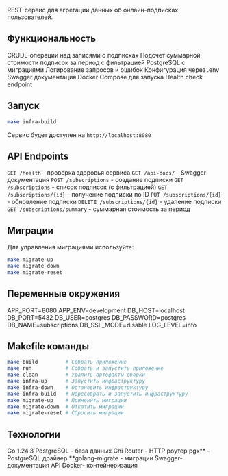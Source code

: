 REST-сервис для агрегации данных об онлайн-подписках пользователей.

## Функциональность

CRUDL-операции над записями о подписках
Подсчет суммарной стоимости подписок за период с фильтрацией
PostgreSQL с миграциями
Логирование запросов и ошибок
Конфигурация через .env
Swagger документация
Docker Compose для запуска
Health check endpoint

## Запуск

```bash
make infra-build
```

Сервис будет доступен на `http://localhost:8080`

## API Endpoints

`GET /health` - проверка здоровья сервиса
`GET /api-docs/` - Swagger документация
`POST /subscriptions` - создание подписки
`GET /subscriptions` - список подписок (с фильтрацией)
`GET /subscriptions/{id}` - получение подписки по ID
`PUT /subscriptions/{id}` - обновление подписки
`DELETE /subscriptions/{id}` - удаление подписки
`GET /subscriptions/summary` - суммарная стоимость за период

## Миграции

Для управления миграциями используйте:

```bash
make migrate-up
make migrate-down
make migrate-reset
```

## Переменные окружения

APP_PORT=8080
APP_ENV=development
DB_HOST=localhost
DB_PORT=5432
DB_USER=postgres
DB_PASSWORD=postgres
DB_NAME=subscriptions
DB_SSL_MODE=disable
LOG_LEVEL=info

## Makefile команды

```bash
make build         # Собрать приложение
make run           # Собрать и запустить приложение
make clean         # Удалить артефакты сборки
make infra-up      # Запустить инфраструктуру
make infra-down    # Остановить инфраструктуру
make infra-build   # Пересобрать и запустить инфраструктуру
make migrate-up    # Применить миграции
make migrate-down  # Откатить миграции
make migrate-reset # Сбросить миграции
```

## Технологии

Go 1.24.3
PostgreSQL - база данных
Chi Router - HTTP роутер
pgx** - PostgreSQL драйвер
**golang-migrate - миграции
Swagger- документация API
Docker- контейнеризация
